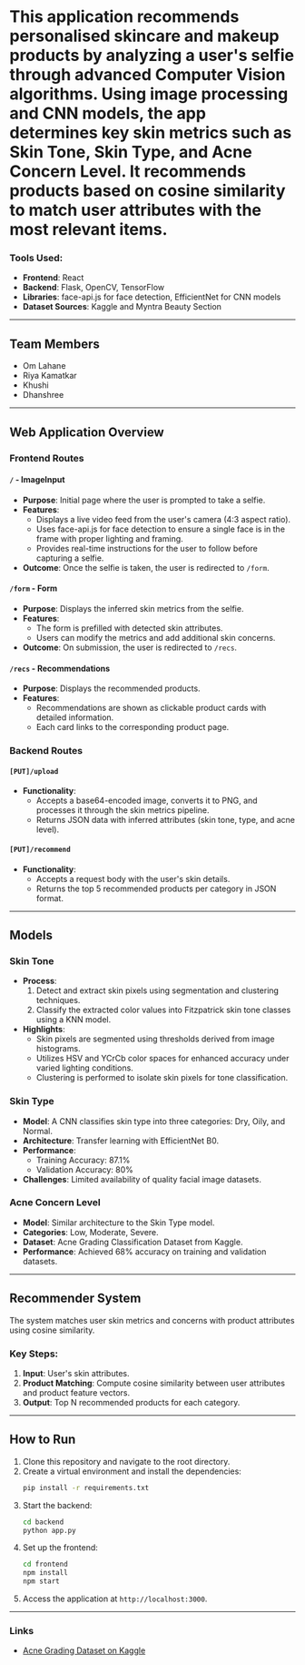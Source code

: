 # This application recommends personalised skincare and makeup products by analyzing a user's selfie through advanced Computer Vision algorithms. Using image processing and CNN models, the app determines key skin metrics such as Skin Tone, Skin Type, and Acne Concern Level. It recommends products based on cosine similarity to match user attributes with the most relevant items.


### Tools Used:
- **Frontend**: React  
- **Backend**: Flask, OpenCV, TensorFlow  
- **Libraries**: face-api.js for face detection, EfficientNet for CNN models  
- **Dataset Sources**: Kaggle and Myntra Beauty Section  

---

## Team Members

- Om Lahane
- Riya Kamatkar 
- Khushi  
- Dhanshree  

---

## Web Application Overview

### Frontend Routes

#### `/` - ImageInput
- **Purpose**: Initial page where the user is prompted to take a selfie.
- **Features**: 
  - Displays a live video feed from the user's camera (4:3 aspect ratio).
  - Uses face-api.js for face detection to ensure a single face is in the frame with proper lighting and framing.
  - Provides real-time instructions for the user to follow before capturing a selfie.
- **Outcome**: Once the selfie is taken, the user is redirected to `/form`.

#### `/form` - Form
- **Purpose**: Displays the inferred skin metrics from the selfie.
- **Features**: 
  - The form is prefilled with detected skin attributes.
  - Users can modify the metrics and add additional skin concerns.
- **Outcome**: On submission, the user is redirected to `/recs`.

#### `/recs` - Recommendations
- **Purpose**: Displays the recommended products.
- **Features**:
  - Recommendations are shown as clickable product cards with detailed information.
  - Each card links to the corresponding product page.

### Backend Routes

#### `[PUT]/upload`
- **Functionality**: 
  - Accepts a base64-encoded image, converts it to PNG, and processes it through the skin metrics pipeline.
  - Returns JSON data with inferred attributes (skin tone, type, and acne level).

#### `[PUT]/recommend`
- **Functionality**: 
  - Accepts a request body with the user's skin details.
  - Returns the top 5 recommended products per category in JSON format.

---

## Models

### Skin Tone
- **Process**:
  1. Detect and extract skin pixels using segmentation and clustering techniques.
  2. Classify the extracted color values into Fitzpatrick skin tone classes using a KNN model.
- **Highlights**:
  - Skin pixels are segmented using thresholds derived from image histograms.
  - Utilizes HSV and YCrCb color spaces for enhanced accuracy under varied lighting conditions.
  - Clustering is performed to isolate skin pixels for tone classification.

### Skin Type
- **Model**: A CNN classifies skin type into three categories: Dry, Oily, and Normal.
- **Architecture**: Transfer learning with EfficientNet B0.
- **Performance**: 
  - Training Accuracy: 87.1%
  - Validation Accuracy: 80%
- **Challenges**: Limited availability of quality facial image datasets.

### Acne Concern Level
- **Model**: Similar architecture to the Skin Type model.
- **Categories**: Low, Moderate, Severe.
- **Dataset**: Acne Grading Classification Dataset from Kaggle.
- **Performance**: Achieved 68% accuracy on training and validation datasets.

---

## Recommender System

The system matches user skin metrics and concerns with product attributes using cosine similarity. 

### Key Steps:
1. **Input**: User's skin attributes.
2. **Product Matching**: Compute cosine similarity between user attributes and product feature vectors.
3. **Output**: Top N recommended products for each category.

---

## How to Run

1. Clone this repository and navigate to the root directory.
2. Create a virtual environment and install the dependencies:
    ```bash
    pip install -r requirements.txt
    ```
3. Start the backend:
    ```bash
    cd backend
    python app.py
    ```
4. Set up the frontend:
    ```bash
    cd frontend
    npm install
    npm start
    ```
5. Access the application at `http://localhost:3000`.

---

### Links

- [Acne Grading Dataset on Kaggle](https://www.kaggle.com/rutviklathiyateksun/acne-grading-classificationdataset)

